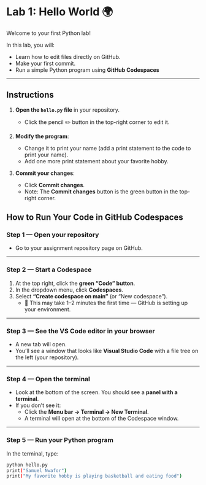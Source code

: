 # Lab 1: Hello World 🌍

Welcome to your first Python lab!

In this lab, you will:
- Learn how to edit files directly on GitHub.
- Make your first commit.
- Run a simple Python program using **GitHub Codespaces**

---

## Instructions

1. **Open the `hello.py` file** in your repository.  
   - Click the pencil ✏️ button in the top-right corner to edit it.

2. **Modify the program**:  
   - Change it to print your name (add a print statement to the code to print your name). 
   - Add one more print statement about your favorite hobby.  

3. **Commit your changes**:  
   - Click **Commit changes**. 
   - Note: The **Commit changes** button is the green button in the top-right corner.
  
## How to Run Your Code in GitHub Codespaces  

### Step 1 — Open your repository  
- Go to your assignment repository page on GitHub.  

---

### Step 2 — Start a Codespace  
1. At the top right, click the **green “Code” button**.  
2. In the dropdown menu, click **Codespaces**.  
3. Select **“Create codespace on main”** (or “New codespace”).  
   - 🔄 This may take 1–2 minutes the first time — GitHub is setting up your environment.  

---

### Step 3 — See the VS Code editor in your browser  
- A new tab will open.  
- You’ll see a window that looks like **Visual Studio Code** with a file tree on the left (your repository).  

---

### Step 4 — Open the terminal  
- Look at the bottom of the screen. You should see a **panel with a terminal**.  
- If you don’t see it:  
  - Click the **Menu bar → Terminal → New Terminal**.  
  - A terminal will open at the bottom of the Codespace window.  

---

### Step 5 — Run your Python program  
In the terminal, type:  
```bash
python hello.py
print("Samuel Nwafor")
print("My favorite hobby is playing basketball and eating food")
